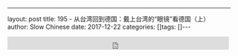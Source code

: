 ---
layout: post
title: 195 - 从台湾回到德国：戴上台湾的“眼镜”看德国（上）
author: Slow Chinese
date: 2017-12-22
categories: []tags: []---

<iframe src="https://archive.org/embed/slowchinese_201909/Slow_Chinese_195.mp3" width="500" height="30" frameborder="0" webkitallowfullscreen="true" mozallowfullscreen="true" allowfullscreen></iframe>
